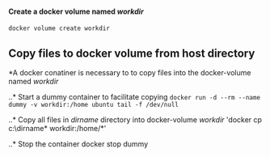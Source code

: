 #### Create a docker volume named *workdir*
`docker volume create workdir`
## Copy files to docker volume from host directory
*A docker conatiner is necessary to to copy files into the docker-volume named *workdir*

..* Start a dummy container to facilitate copying `docker run -d --rm --name dummy -v workdir:/home ubuntu tail -f /dev/null`

..* Copy all files in *dirname* directory into docker-volume *workdir* 'docker cp c:\dirname\* workdir:/home/*'

..* Stop the container docker stop dummy

